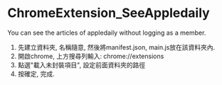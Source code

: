 # ChromeExtension_SeeAppledaily
You can see the articles of appledaily without logging as a member.

1. 先建立資料夾, 名稱隨意, 然後將manifest.json, main.js放在該資料夾內.
2. 開啟chrome, 上方搜尋列輸入: chrome://extensions
3. 點選"載入未封裝項目", 設定前面資料夾的路徑
4. 按確定, 完成.
